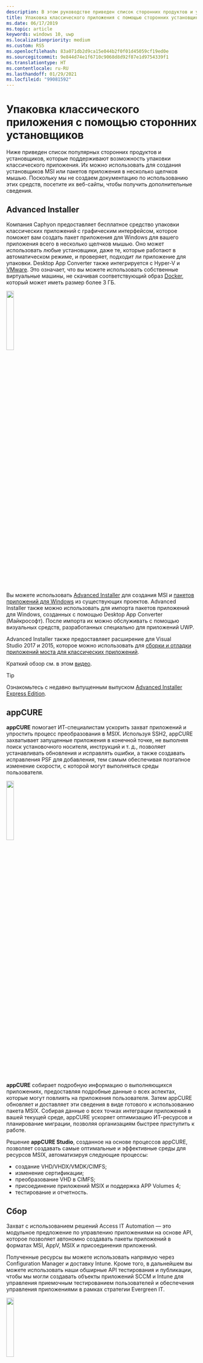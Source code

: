 ```yaml
---
description: В этом руководстве приведен список сторонних продуктов и установщиков для упаковки классических приложений.
title: Упаковка классического приложения с помощью сторонних установщиков
ms.date: 06/17/2019
ms.topic: article
keywords: windows 10, uwp
ms.localizationpriority: medium
ms.custom: RS5
ms.openlocfilehash: 83a071db2d9ca15e044b2f0f01d45059cf19ed0e
ms.sourcegitcommit: 9e844d74e1f6710c9068d8d92f87e1d9754339f1
ms.translationtype: HT
ms.contentlocale: ru-RU
ms.lasthandoff: 01/29/2021
ms.locfileid: "99081592"
---
```

# <a name="package-a-desktop-app-using-third-party-installers"></a>Упаковка классического приложения с помощью сторонних установщиков

Ниже приведен список популярных сторонних продуктов и установщиков, которые поддерживают возможность упаковки классического приложения. Их можно использовать для создания установщиков MSI или пакетов приложения в несколько щелчков мышью. Поскольку мы не создаем документацию по использованию этих средств, посетите их веб-сайты, чтобы получить дополнительные сведения.

## <a name="advanced-installer"></a>Advanced Installer

Компания Caphyon предоставляет бесплатное средство упаковки классических приложений с графическим интерфейсом, которое поможет вам создать пакет приложения для Windows для вашего приложения всего в несколько щелчков мышью. Оно может использовать любые установщики, даже те, которые работают в автоматическом режиме, и проверяет, подходит ли приложение для упаковки. Desktop App Converter также интегрируется с Hyper-V и [VMware](https://www.vmware.com/). Это означает, что вы можете использовать собственные виртуальные машины, не скачивая соответствующий образ [Docker](https://docs.docker.com/), который может иметь размер более 3 ГБ.

<img width="20%" src="images/Advanced_Installer_Vertical.png" Alt-text="Logo of Advance Installer">

Вы можете использовать [Advanced Installer](https://www.advancedinstaller.com/) для создания MSI и [пакетов приложений для Windows](https://www.advancedinstaller.com/uwp-app-package.html) из существующих проектов. Advanced Installer также можно использовать для импорта пакетов приложений для Windows, созданных с помощью Desktop App Converter (Майкрософт). После импорта их можно обслуживать с помощью визуальных средств, разработанных специально для приложений UWP.

Advanced Installer также предоставляет расширение для Visual Studio 2017 и 2015, которое можно использовать для [сборки и отладки приложений моста для классических приложений](https://www.advancedinstaller.com/debug-desktop-bridge-apps.html).

Краткий обзор см. в этом [видео](https://www.youtube.com/watch?v=cmLKgn04Vfg&feature=youtu.be).

> [!TIP]
> Ознакомьтесь с недавно выпущенным выпуском [Advanced Installer Express Edition](https://www.advancedinstaller.com/express-edition.html).


## <a name="appcure"></a>appCURE

**appCURE** помогает ИТ-специалистам ускорить захват приложений и упростить процесс преобразования в MSIX. Используя SSH2, appCURE захватывает запущенные приложения в конечной точке, не выполняя поиск установочного носителя, инструкций и т. д., позволяет устанавливать обновления и исправлять ошибки, а также создавать исправления PSF для добавления, тем самым обеспечивая поэтапное изменение скорости, с которой могут выполняться среды пользователя.

<img width="20%" src="images/AppCure-WB.png" alt-text="Logo of appCure">

**appCURE** собирает подробную информацию о выполняющихся приложениях, предоставляя подробные данные о всех аспектах, которые могут повлиять на приложения пользователя. Затем appCURE обновляет и доставляет эти сведения в виде готового к использованию пакета MSIX. Собирая данные о всех точках интеграции приложений в вашей текущей среде, appCURE ускоряет оптимизацию ИТ-ресурсов и планирование миграции, позволяя организациям быстрее приступить к работе.

Решение **appCURE Studio**, созданное на основе процессов appCURE, позволяет создавать самые оптимальные и эффективные среды для ресурсов MSIX, автоматизируя следующие процессы:
*   создание VHD/VHDX/VMDK/CIMFS;
*   изменение сертификации;
*   преобразование VHD в CIMFS;
*   присоединение приложений MSIX и поддержка APP Volumes 4;
*   тестирование и отчетность.

## <a name="capture"></a>Сбор
Захват с использованием решений Access IT Automation — это модульное предложение по управлению приложениями на основе API, которое позволяет автономно создавать пакеты приложений в форматах MSI, AppV, MSIX и присоединения приложений. 

Полученные ресурсы вы можете использовать напрямую через Configuration Manager и доставку Intune. Кроме того, в дальнейшем вы можете использовать наши обширные API тестирования и публикации, чтобы мы могли создавать объекты приложений SCCM и Intune для управления приемочным тестированием пользователей и обеспечения управления приложениями в рамках стратегии Evergreen IT. 

<img width="20%" src="images/Capture-AccessIT.png" alt-text="Logo  for Capture">

Ниже представлен обзор наших предложений API для MSIX и присоединения приложений.  
* Создание пакетов для MSI, AppV, MSIX и присоединения приложений: 
  * AppScan API — мы можем загрузить все ваши существующие приложения MSI и проверить пригодность для MSIX.  Проверка наличия таких блокирующих компонентов, как службы времени загрузки или MSI без ярлыков. 
  * API построителя MSIX предназначен для любого конвейера CI/CD, где необходимо создать MSIX без моментального снимка — в качестве типичных примеров можно привести ресурсы DevOps (свободные или двоичные файлы). 
  * API создания MSIX — вы предоставляете простые входные данные исходного пакета и файла сигнатур, а мы создаем и подписываем с помощью цифровой подписи выходные данные MSIX с использованием технологии создания моментальных снимков. 
  * API присоединения приложений — мы можем не только использовать описанный выше API для каждой операции создания MSIX, но и управлять группировкой наборов MSIX, чтобы создать VHD или CimFS для присоединения приложений. 
* Управление тестированием: 
  * API приемочного тестирования пользователя — мы берем готовые пакеты MSIX или присоединения приложения и создаем объекты Intune или объекты Azure WVD для публикации и доставки. 
    * Мы захватываем сведения о прохождении и сбое от тестировщиков UAT. 
    * Мы захватываем снимки экрана и полный аудит теста UAT. 
    *   Мы захватываем производительность приложения в сборке Windows 10. 
  * API запуска и нагрузочного тестирования — мы автономно и поочередно загружаем все ваши приложения в сборку Windows 10 (для сравнения с другими тестами запуска и загрузки в других версиях сборки Windows 10), гарантируя, что ваш пакет будет работать в более новой сборке Windows 10. 
    * Мы распространяем приложение с помощью Intune, чтобы имитировать реальную доставку приложений. 
    * Мы запускаем все ярлыки из пакета MSIX, чтобы гарантировать отсутствие проблем. 
    *   Мы записываем видео при выполнении этого автономного теста на прохождение или сбой в ходе тестирования запуска. 
      * Прохождение определяет ваши вложения в упаковку в MSIX. 
      * Сбои сопровождаются подробными сведениями, которые можно использовать для исправления пакета перед перемещением конечных пользователей на следующую сборку Windows 10. 
  * API тестирования производительности — гарантирует, что изменения пакета с высоким риском выполняются ожидаемым образом на физическом рабочем столе, а также в VDI/WVD. 
    * Вы можете настроить счетчики производительности, которые вы хотите отслеживать. 
    *   Вы можете задать длительность в часах для доставленного пакета MSIX Intune. 
    *   Мы предоставляем все результаты, связанные с работой пакета приложения, в том числе сведения о любых пиках ЦП или памяти. 
    
Сведения о том, как мы подключаем API к существующим традиционным комплексным рабочим процессам управления приложениями, см. в статье о [комплексном решении для упаковки приложений и автоматизации тестирования](https://www.accessitautomation.com/access-capture-end-to-end). 

Сведения об управлении приложениями на основе API см. в статье о [современном решении для тестирования и упаковки приложения на основе API](https://www.accessitautomation.com/api-driven-app-packaging-testing). 

## <a name="cloudhouse-compatibility-containers"></a>Контейнеры совместимости Cloudhouse

Для корпоративных клиентов, имеющих линейку бизнес-приложений, не совместимых с Windows 10 и Windows 10 S, контейнеры совместимости Cloudhouse обеспечивают возможность работы приложений для Windows XP и Windows 7 в Windows 10, а также позволяют преобразовать их для работы на универсальной платформе Windows (UWP) для доставки через Microsoft Store для бизнеса или Microsoft InTune без изменения исходного кода. Зарегистрируйтесь для получения [бесплатной пробной версии](https://www.cloudhouse.com/free-trial).

<img width="20%" src="images/cloudhouse-container-logo.png" alt-text="Logo of Cloudhouse Compatibility Container">

Cloudhouse предоставляет автоматический упаковщик для упаковки бизнес-приложений в [контейнеры совместимости](https://docs.cloudhouse.com/37613-overview/266723-compatibility-containers-for-applications) в той операционной системе, в которой они работают сейчас (например, Windows XP), и [готовят их для преобразования](https://docs.cloudhouse.com/37613-overview/266725-compatibility-containers-for-desktop-bridge?from_search=17883905) в UWP. Затем контейнер преобразовывается в новый формат пакета приложения для Windows путем интеграции со средством Desktop App Converter корпорации Microsoft.

Средство автоматической упаковки использует анализ во время выполнения и установку/захват, чтобы создать контейнер для приложения, включающий файлы приложения и реестра, среды выполнения, зависимости, а также механизм совместимости и перенаправления, который позволяет приложению работать в Windows 10. Контейнер обеспечивает изоляцию приложения и его сред выполнения, так что они не влияют и не конфликтуют с другими приложениями, работающими на устройстве пользователя.

Дополнительные сведения о способах доставки бизнес-приложений через Microsoft Store для бизнеса можно найти в нашем [Блоге по выпуску](https://www.cloudhouse.com/resources/release-solution-to-get-any-line-of-business-app-to-uwp).

## <a name="firegiant"></a>FireGiant

[Расширение FireGiant MSIX](https://www.firegiant.com/products/wix-expansion-pack/msix) позволяет одновременно создавать пакеты приложений для Windows и MSI-пакеты из того же исходного кода WiX. При каждом построении вы можете выбрать Windows 10 с пакетом приложения для Windows и более ранние версии Windows с использованием MSI.

<img width="20%" src="images/FG3rdPartyLogo.png" alt-text="Logo of FireGiant">

Расширение FireGiant MSIX использует статический анализ и интеллектуальную эмуляцию ваших проектов WiX для создания пакетов приложений для Windows без избыточных требований по дисковому пространству и среде выполнения, характерных для контейнеров и виртуальных машин.

Поскольку расширение FireGiant MSIX не преобразует ваш установщик путем его выполнения, вы можете сохранить свой установщик WiX без необходимости постоянно преобразовывать его в пакеты приложений для Windows. Все ваши пользователи с различными версиями Windows получают последние нововведения в приложении, и вам не нужно беспокоиться о том, что MSI и пакеты приложений для Windows будут отличаться.

Посмотрите этот [видеоролик](https://www.youtube.com/watch?v=AFBpdBiAYQE) и узнайте, как с помощью нескольких строк кода генеральный директор FireGiant Роб Меншинг (Rob Mensching) создает версию Appx (пакет приложения для Windows) для популярного архиватора с открытым исходным кодом 7-Zip и затем вносит улучшения и в приложение для Windows, и в пакеты MSI путем внесения изменений в одном и том же исходном коде WiX.

## <a name="installaware"></a>InstallAware

Для InstallAware [характерно](https://www.installaware.com/press-room.htm) быстрое принятие инноваций корпорации Майкрософт. В компании создают [пакеты приложений для Windows (мост для классических приложений)](https://www.installaware.com/appx-builder.htm), App-V (виртуализация приложений), MSI (Windows Installer) и пакеты EXE (Native Code) из единого источника.

<img width="20%" src="images/installaware.png" alt-text="Logo of InstallAware">

InstallAware предоставляет бесплатные расширения InstallAware для версий Visual Studio 2012-2017. Их можно использовать для создания пакетов приложений для Windows одним щелчком мыши непосредственно из [панели инструментов Visual Studio](https://www.installaware.com/visual-studio-installer-2015.htm).

Также можно импортировать любую конфигурацию, даже если у вас нет исходного кода этой конфигурации, с помощью средства PackageAware (захват конфигурации без сохранения снимков) или Мастера импорта базы данных (для всех MSI-установщиков и модулей слияния MSM). Для поддержания базы импортированных данных и ее улучшения либо в графическом виде, либо с помощью скриптов можно использовать [средства с графическим интерфейсом](https://www.installaware.com/scripting-two-way-integrated-ide.htm).

[Дополнительные параметры создания APPX](https://www.installaware.com/mhtml5/desktop/appx.htm) помогают вам нацеливать отправки в Microsoft Store и создавать двоичные файлы пакета приложения для Windows для распространения неопубликованных приложений среди конечных пользователей. Вы даже можете создать пакеты установщика WSA (приложения для Windows Server), предназначенные для развертываний на **серверах Nano Server** из одного источника при полной поддержке [автоматизации командной строки](https://www.installaware.com/scripting-automation-interface.htm), в дополнение к графическому интерфейсу пользователя.

Компания InstallAware также [открыла исходный код](https://www.installaware.com/gnu.asp) **библиотеки построителя APPX** вместе с примером приложения командной строки на условиях лицензии GNU Affero GPL. Они предназначены для использования на платформах с открытым исходным кодом, таких как WiX.

## <a name="installshield"></a>InstallShield

InstallShield предоставляет единое решение для разработки установщиков MSI и EXE, создания пакетов для универсальной платформы Windows (UWP) и приложений для Windows Server (WSA), а также виртуализации приложений с минимальным объемом сценариев, кода и переработки.

<img width="20%" src="images/InstallShield-logo.jpg" alt-text="Logo of InstallShield">

Сканирование проекта InstallShield позволяет вам сэкономить многие часы работы путем автоматического выявления потенциальных проблем совместимости вашего приложения и пакетов UWP и WSA.

Подготовка для Microsoft Store и упрощение процесса установки программного обеспечения в Windows 10 путем создания пакетов приложений UWP из существующих проектов InstallShield. Одновременная сборка установщика Windows и пакетов приложений UWP для поддержки всех сценариев развертывания, требуемых вашим клиентам. Поддержка развертываний Nano Server и Windows Server 2016 путем сборки пакетов WSA из существующих проектов InstallShield.

Разработка установки по модулям для облегчения развертывания и обслуживания и дальнейшее объединение компонентов и зависимостей во время сборки в один пакет приложения UWP для Microsoft Store. Для прямого распространения без использования Store пакеты приложений UWP и другие зависимости можно сгруппировать с использованием установщика Suite/Advanced UI.

Подробные сведения см. в этой [электронной книге](https://na01.safelinks.protection.outlook.com/?url=https%3A%2F%2Fresources.flexerasoftware.com%2Fweb%2Fpdf%2FeBook-IS-Your-Fast-Track-to-Profit.pdf&data=02%7C01%7Cnormesta%40microsoft.com%7C86b9a00bc8e345c2ac6208d4ba464802%7C72f988bf86f141af91ab2d7cd011db47%7C1%7C1%7C636338258409706554&sdata=IAYNp9nFc8B5ayxwrs%2FQTWowUmOda6p%2Fn%2BjdHea257M%3D&reserved=0).

## <a name="pace-suite"></a>PACE Suite

[PACE Suite](https://pacesuite.com/) — это средство упаковки приложений, которое позволяет преобразовывать классические приложения в приложения для универсальной платформы Windows.

<img width="20%" src="images/PACE.png" alt-text="Logo of PACE Suite">

Благодаря PACE Suite не нужно готовить специальные среды упаковки или устанавливать дополнительные компоненты пакета Windows SDK. PACE Suite может независимо создавать пакеты приложений для Windows в стандартной среде упаковки в Windows 10 или Windows Server 2016. Ознакомьтесь с этим [иллюстрированным примером](https://pacesuite.com/convert-exe-to-appx/) чтобы узнать, какой подход используется в PACE Suite для перепаковки установщика в пакет приложения для Windows.

Помимо создания пакетов приложений для Windows PACE Suite можно использовать для создания пакетов установщика Windows (MSI), исправлений (MSP), преобразований (MST) и пакетов App-V. Когда речь идет о создании MSI, PACE Suite помогает управлять обновлениями, параметрами разрешений, настраиваемыми действиями, сценариями и т д. Приложения также можно публиковать напрямую в System Center Configuration Manager.

Все возможности упаковки приложений можно просмотреть в разделе [Возможности PACE Suite](https://pacesuite.com/features/).

## <a name="rad-studio"></a>RAD Studio

См. [RAD Studio от Embarcadero](https://www.embarcadero.com/products/rad-studio/windows-10-store-desktop-bridge)

## <a name="raypack-studio"></a>RayPack Studio

Решение для упаковки [RayPack Studio](https://raynet.de/Raynet-Products/RayPackStudio) от Raynet поддерживает создание пакетов для классических приложений, как один из нескольких возможных результатов применения эффективной, быстро настраиваемой платформы преобразования и повторной упаковки.

<img width="20%" src="images/RaynetLogo_v3.png" alt-text="Logo of RayPack Studio">

Существующие виртуальные среды (VMware Workstation, Hyper-V) могут быть использованы для выполнения автоматического/группового преобразования без длительной настройки среды. Компонент студии ([RayQC Advanced](https://raynet.de/Raynet-Products/RayQCad)) выполняет предварительные проверки и тесты на совместимость, чтобы подтвердить пригодность программного обеспечения для преобразования. Кроме того, пользователи теперь могут выполнять полные проверки на совместимость и наличие конфликтов для различных выпусков Windows 10, включая юбилейное обновление и обновление Creators.

Помимо программных пакетов в формате APPX/UWP для Windows 10, RayPack Studio также позволяет создавать классические пакеты установщика Windows (MSI), исправления (MSP), преобразования (MST) и пакеты App-V. Кроме того, данное решение включает набор программных продуктов и компонентов для упаковки профессионального программного обеспечения предприятий. RayPack Studio позволяет выполнять не только упаковку и виртуализацию программного обеспечения, но и все связанные с упаковкой задачи: проверку приложений и пакетов на совместимость и наличие конфликтов ([RayQC Advanced](https://raynet.de/Raynet-Products/RayQCad)), оценку программного обеспечения ([RayEval](https://raynet.de/Raynet-Products/RayEval)), контроль качества ([RayQC](https://raynet.de/Raynet-Products/RayQC)).

С помощью системы корпоративных рабочих процессов [RayFlow](https://raynet.de/Raynet-Products/RayFlow) от Raynet пользователи могут эффективно работать с программным обеспечением на каждом этапе жизненного цикла корпоративного приложения, включая заказ пакетов, оценку, анализ, упаковку, контроль качества, тесты на приемлемость для пользователя и разработку. Все пакеты и форматы можно хранить и развертывать непосредственно в SCCM или с помощью других решений. Прохождение приложением всего жизненного цикла отслеживается и контролируется через систему RayFlow. Можно также интегрировать любые системы заказов, например ServiceNow. Используя свои инструменты для поставщиков услуг, Raynet создает фабрики по упаковке программного обеспечения по всему миру.

Убедитесь во всем сами, получив [лицензию на бесплатную пробную версию](https://raynet.de/contact?init=license) RayPack Studio и RayFlow от Raynet. Подробнее см. на сайте [www.raynet.de](https://raynet.de/home).

Связанные ссылки

* Raynet: [https://raynet.de/home](https://raynet.de/home)
* RayPack Studio: [https://raynet.de/Raynet-Products/RayPackStudio](https://raynet.de/Raynet-Products/RayPackStudio)
* RayFlow: [https://raynet.de/Raynet-Products/RayFlow](https://raynet.de/Raynet-Products/RayFlow)
* RayEval: [https://raynet.de/Raynet-Products/RayEval](https://raynet.de/Raynet-Products/RayEval)
* RayQC: [https://raynet.de/Raynet-Products/RayQC](https://raynet.de/Raynet-Products/RayQC)
* RayQC Advanced: [https://raynet.de/Raynet-Products/RayQCad](https://raynet.de/Raynet-Products/RayQCad)
* Лицензия на бесплатную пробную версию: [https://raynet.de/contact?init=license](https://raynet.de/contact?init=license)
